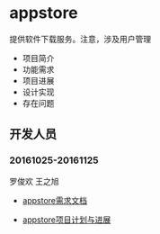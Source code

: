 # appstore 
提供软件下载服务。注意，涉及用户管理

- 项目简介
- 功能需求
- 项目进展
- 设计实现
- 存在问题


## 开发人员
### 20161025-20161125

罗俊欢 王之旭

- [appstore需求文档](https://github.com/openthos/appstore-ota-analysis/blob/master/AppStore%E9%9C%80%E6%B1%82%E6%96%87%E6%A1%A3.md)
 
- [appstore项目计划与进展](https://github.com/openthos/appstore-ota-analysis/blob/master/AppStore%E9%A1%B9%E7%9B%AE%E8%BF%9B%E5%B1%95.md)
